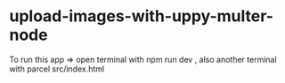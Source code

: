 # upload-images-with-uppy-multer-node
To run this app => open terminal with npm run dev , also another terminal with parcel src/index.html
